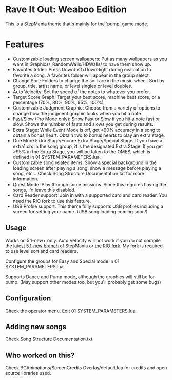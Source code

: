 # Rave It Out: Weaboo Edition
This is a StepMania theme that's mainly for the 'pump' game mode.

# Features
- Customizable loading screen wallpapers: Put as many wallpapers as you want in Graphics/_RandomWalls/HDWalls/ to have them show up.
- Favorites folder: Press DownLeft+DownRight during evaluation to favorite a song. A favorites folder will appear in the group select.
- Change Sort: Folders to change the sort are in the music wheel. Sort by group, title, artist name, or level singles or level doubles.
- Auto Velocity: Set the speed of the notes to whatever you prefer.
- Target Score Graph: Target your best score, machine best score, or a percentage (70%, 80%, 90%, 95%, 100%)
- Customizable Judgment Graphic: Choose from a variety of options to change how the judgment graphic looks when you hit a note.
- Fast/Slow (Pro Mode only): Show Fast or Slow if you hit a note fast or slow. Shows the number of fasts and slows you get during results.
- Extra Stage: While Event Mode is off, get >90% accuracy in a song to obtain a bonus heart. Obtain two to bonus hearts to play an extra stage.
- One More Extra Stage/Encore Extra Stage/Special Stage: If you have a extra1.crs in the song group, it is the designated Extra Stage. If you get >95% in the Extra Stage, you will be taken to the OMES, which is defined in 01 SYSTEM_PARAMETERS.lua.
- Customizable song related items: Show a special background in the loading screen after playing a song, show a message before playing a song, etc... Check Song Structure Documentation.txt for more information.
- Quest Mode: Play through some missions. Since this requires having the songs, I'd leave this disabled.
- Card Reader support: Join in with a supported card and card reader. You need the RIO fork to use this feature.
- USB Profile support: This theme fully supports USB profiles including a screen for setting your name. (USB song loading coming soon!)

## Usage
Works on 5.1-new+ only. Auto Velocity will not work if you do not compile the [latest 5.1-new branch](https://github.com/stepmania/stepmania/tree/5_1-new) of StepMania or [the RIO fork](https://github.com/RhythmLunatic/stepmania/tree/starworlds). My fork is required to use level sort and card readers.

Configure the groups for Easy and Special mode in 01 SYSTEM_PARAMETERS.lua.

Supports Dance and Pump mode, although the graphics will still be for pump. (May support other modes too, but you'll probably get some bugs)

## Configuration

Check the operator menu. Edit 01 SYSTEM_PARAMETERS.lua.

## Adding new songs

Check Song Structure Documentation.txt.

## Who worked on this?

Check BGAnimations/ScreenCredits Overlay/default.lua for credits and open source libraries used.
